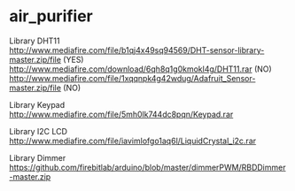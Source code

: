 # air_purifier

Library DHT11  
http://www.mediafire.com/file/b1qj4x49sq94569/DHT-sensor-library-master.zip/file (YES)   
http://www.mediafire.com/download/6qh8q1g0kmokl4g/DHT11.rar (NO)   
http://www.mediafire.com/file/1xqqnpk4g42wdug/Adafruit_Sensor-master.zip/file (NO)

Library Keypad  
http://www.mediafire.com/file/5mh0lk744dc8pqn/Keypad.rar

Library I2C LCD  
http://www.mediafire.com/file/iavimlofgo1aq6l/LiquidCrystal_i2c.rar

Library Dimmer  
https://github.com/firebitlab/arduino/blob/master/dimmerPWM/RBDDimmer-master.zip
